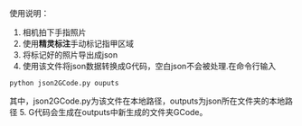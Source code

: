 使用说明：
1. 相机拍下手指照片
2. 使用**精灵标注**手动标记指甲区域
3. 将标记好的照片导出成json
4. 使用该文件将json数据转换成G代码，空白json不会被处理.在命令行输入
  ```
  python json2GCode.py ouputs
  ```
  其中，json2GCode.py为该文件在本地路径，outputs为json所在文件夹的本地路径
5. G代码会生成在outputs中新生成的文件夹GCode。
